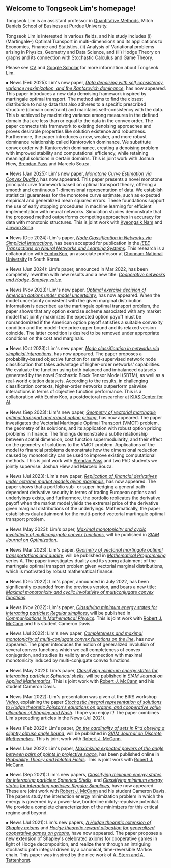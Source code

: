 ## Welcome to Tongseok Lim's homepage!

Tongseok Lim is an assistant professor in [Quantitative Methods](https://krannert.purdue.edu/directory/view.php?search=FacArea&FacAreaList=61), Mitch Daniels School of Business at Purdue University.

Tongseok Lim is interested in various fields, and his study includes (i) (Martingale–) Optimal Transport in multi-dimensions and its applications to Economics, Finance and Statistics, (ii) Analysis of Variational problems arising in Physics, Geometry and Data Science, and (iii) Hodge Theory on graphs and its connection with Stochastic Calculus and Game Theory. 

Please see [CV](https://tlim0213.github.io/folder/TLIM_CV.pdf) and [Google Scholar](https://scholar.google.com/citations?user=n-Qz1vgAAAAJ&hl=en) for more information about Tongseok Lim.

⁍ News (Feb 2025): Lim's new paper, *[Data denoising with self consistency, variance maximization, and the Kantorovich dominance](https://tlim0213.github.io/folder/papers/KantorovichOrder.pdf)*, has now appeared. This paper introduces a new data denoising framework inspired by martingale optimal transport. The method aims to find the closest distribution to noisy data that also adheres to a specific prescribed structure (domain constraint) and maintains self-consistency with the data. This is achieved by maximizing variance among measures in the defined domain that are less than or equal to the data in the convex order. The paper connects this framework to existing denoising approaches and proves desirable properties like solution existence and robustness. Furthermore, the paper introduces a new, weaker, and more robust dominance relationship called Kantorovich dominance. We substitute convex order with Kantorovich dominance, creating a denoising problem with improved stability and computational efficiency, while retaining meaningful solutions in certain domains. This is joint work with Joshua Hiew, [Brendan Pass](https://sites.ualberta.ca/~pass/) and Marcelo Souza.

⁍ News (Jan 2025): Lim's new paper, *[Monotone Curve Estimation via Convex Duality](https://tlim0213.github.io/folder/papers/MonotoneCurve.pdf)*, has now appeared. This paper presents a novel monotone principal curve framework based on optimal transport theory, offering a smooth and continuous 1-dimensional representation of data. We establish statistical guarantees for the monotone curve estimate, such as expected empirical and generalized mean squared errors. These foundations support the use of early stopping procedures in machine learning for efficient implementation with neural networks. Simulation studies demonstrate that the proposed method outperforms competing approaches in accuracy for data with monotonic structures. This is joint work with [Kyeongsik Nam](https://sites.google.com/view/ksnam) and [Jinwon Sohn](https://jwsohn612.github.io/).


⁍ News (Dec 2024): Lim's paper, *[Node Classification in Networks via Simplicial Interactions](https://tlim0213.github.io/folder/papers/NodeClassification.pdf)*, has been accepted for publication in the *[IEEE Transactions on Neural Networks and Learning Systems](https://ieeexplore.ieee.org/document/10843167)*. This research is a collaboration with [Eunho Koo](https://scholar.google.com/citations?hl=ko&user=13BRvZAAAAAJ&view_op=list_works&sortby=pubdate), an associate professor at [Chonnam National University](https://stat.jnu.ac.kr/stat_eng/8462/subview.do#none) in South Korea.

⁍ News (Jun 2024): Lim's paper, announced in Mar 2022, has been completely rewritten with new results and a new title: *[Cooperative networks and Hodge-Shapley value](https://tlim0213.github.io/folder/papers/HodgeShapley.pdf)*.

⁍ News (Nov 2023): Lim's new paper, *[Optimal exercise decision of American options under model uncertainty](https://tlim0213.github.io/folder/papers/Opt.Stop.MOT.pdf)*, has now appeared. When the model uncertainty consistent with the given marginal distribution information is described as the martingale optimal transport problem, the paper shows that any option exercise scheme associated with any market model that jointly maximizes the expected option payoff must be nonrandomized if the American option payoff satisfies a suitable convexity condition and the model-free price upper bound and its relaxed version coincide. The latter condition is desired to be removed under appropriate conditions on the cost and marginals.


⁍ News (Oct 2023): Lim's new paper, *[Node classification in networks via simplicial interactions](https://tlim0213.github.io/folder/papers/NodeClassification.pdf)*, has now appeared. The paper proposes a probability-based objective function for semi-supervised network node classification that takes advantage of higher-order networks' capabilities. We evaluate the function using both balanced and imbalanced datasets generated by the novel Stochastic Block Tensor Model (SBTM), as well as a real-world citation datasets. According to the results, in challenging classification contexts, higher-order networks outperform pairwise interactions in terms of objective function performance. This is a collaboration with Eunho Koo, a postdoctoral researcher at [KIAS Center for AI](https://www.kias.re.kr/kias/cp/centrsPgmsMng/introduction.do?centrspgmsCd=AI&menuNo=403020).

⁍ News (Sep 2023): Lim's new paper, *[Geometry of vectorial martingale optimal transport and robust option pricing](https://tlim0213.github.io/folder/papers/VMOT_and_robust_option_pricing.pdf)*, has now appeared. The paper investigates the Vectorial Martingale Optimal Transport (VMOT) problem, the geometry of its solutions, and its application with robust option pricing problems in finance. The findings demonstrate a subtle relationship between spatial dimension, cost function supermodularity, and their effect on the geometry of solutions to the VMOT problem. Applications of the model to financial problems demonstrate how the dimensional reduction caused by monotonicity can be used to improve existing computational methods. This is joint work with [Brendan Pass](https://sites.ualberta.ca/~pass/) and two PhD students we jointly supervise: Joshua Hiew and Marcelo Souza. 

⁍ News (Jul 2023): Lim's new paper, *[Replication of financial derivatives under extreme market models given marginals](https://tlim0213.github.io/folder/papers/multiperiodVMOT.pdf)*, has now appeared. The paper shows that a portfolio sub- or super-hedging a general path-dependent derivative security in terms of trading European options and underlyings exists, and furthermore, the portfolio replicates the derivative payoff when the market model yields the extremal price of the derivative given marginal distributions of the underlyings. Mathematically, the paper establishes dual attainment for the multi-period vectorial martingale optimal transport problem.

⁍ News (May 2023): Lim's paper, *[Maximal monotonicity and cyclic involutivity of multiconjugate convex functions](https://tlim0213.github.io/folder/papers/MMconvexanalysis2.pdf)*, will be published in *[SIAM Journal on Optimization](https://www.siam.org/publications/journals/siam-journal-on-optimization-siopt)*.

⁍ News (Mar 2023): Lim's paper, *[Geometry of vectorial martingale optimal transportations and duality](https://tlim0213.github.io/folder/papers/VMOT.pdf)*, will be published in *[Mathematical Programming](https://www.springer.com/journal/10107)* series A. The paper investigates duality and its strong attainment of the martingale optimal transport problem given vectorial marginal distributions, which is motivated by robust mathematical finance.

⁍ News (Dec 2022): Lim's paper, announced in July 2022, has been significantly expanded from the previous version, and bears a new title: *[Maximal monotonicity and cyclic involutivity of multiconjugate convex functions](https://tlim0213.github.io/folder/papers/MMconvexanalysis2.pdf)*.

⁍ News (Nov 2022): Lim's paper, *[Classifying minimum energy states for interacting particles: Regular simplices](https://tlim0213.github.io/folder/papers/Simplex.pdf)*, will be published in *[Communications in Mathematical Physics](https://www.springer.com/journal/220)*. This is joint work with [Robert J. McCann](http://www.math.toronto.edu/mccann/) and his student Cameron Davis.

⁍ News (Jul 2022): Lim's new paper, *[Completeness and maximal monotonicity of multi-conjugate convex functions on the line](https://tlim0213.github.io/folder/papers/MMconvexanalysis.pdf)*, has now appeared. The paper introduces the notion of generalized involution of several convex functions which we call completeness of convex conjugation, and studies its validity and connection with maximal monotonicity induced by multi-conjugate convex functions.

⁍ News (May 2022): Lim's paper, *[Classifying minimum energy states for interacting particles: Spherical shells](https://arxiv.org/pdf/2107.11718.pdf)*, will be published in *[SIAM Journal on Applied Mathematics](https://www.siam.org/publications/journals/siam-journal-on-applied-mathematics-siap)*. This is joint work with [Robert J. McCann](http://www.math.toronto.edu/mccann/) and his student Cameron Davis.

⁍ News (Mar 2022): Lim's presentation was given at the BIRS workshop *[Video](http://www.birs.ca/events/2022/5-day-workshops/22w5166/videos/watch/202203211443-Lim.html)*, explaining the paper *[Stochastic integral representation of solutions to Hodge theoretic Poisson's equations on graphs, and cooperative value allocation of Shapley and Nash](https://tlim0213.github.io/folder/papers/PoissonHodgegraph.pdf)*. I hope you enjoy it! The paper combines Lim's preceding articles in the News (Jul 2021).

⁍ News (Feb 2022): Lim's paper, *[On the cardinality of sets in R^d obeying a slightly obtuse angle bound](https://arxiv.org/pdf/2007.13871.pdf)*, will be published in *[SIAM Journal on Discrete Mathematics](https://www.siam.org/publications/journals/siam-journal-on-discrete-mathematics-sidma)*. This is joint work with [Robert J. McCann](http://www.math.toronto.edu/mccann/).

⁍ News (Jan 2022): Lim's paper, *[Maximizing expected powers of the angle between pairs of points in projective space](https://rdcu.be/cFHnR)*, has been published online in *[Probability Theory and Related Fields](https://www.springer.com/journal/440)*. This is joint work with [Robert J. McCann](http://www.math.toronto.edu/mccann/).

⁍ News (Sep 2021): Lim's new papers, *[Classifying minimum energy states for interacting particles: Spherical Shells](http://www.math.toronto.edu/mccann/papers/SphericalShell.pdf)*, and *[Classifying minimum energy states for interacting particles: Regular Simplices](http://www.math.toronto.edu/mccann/papers/Simplices.pdf)*, have now appeared. These are joint work with [Robert J. McCann](http://www.math.toronto.edu/mccann/) and his student Cameron Davis. The papers study the interaction energy minimization problem in which the energy is governed by a power-law, borderline mildly-repulsive potential. We provide a complete characterization of the minimizers for this critical regime and beyond.

⁍ News (Jul 2021): Lim's new papers, *[A Hodge theoretic extension of Shapley axioms](https://tlim0213.github.io/folder/papers/ShapleyAxioms.pdf)* and  *[Hodge theoretic reward allocation for generalized cooperative games on graphs](https://tlim0213.github.io/folder/papers/ShapleyGeneralGraph.pdf)*, have now appeared. The paper proposes a new extension of Shapley's celebrated axioms for cooperative games in light of Hodge decomposition, and realize them through an intriguing stochastic path integral driven by a canonical, time-reversible Markov chain. This paper was inspired by the nice work of [A. Stern and A. Tettenhorst](https://arxiv.org/abs/1709.08318).

